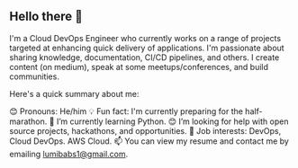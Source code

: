 ## Hello there 👋

I'm a Cloud DevOps Engineer who currently works on a range of projects targeted at enhancing quick delivery of applications. I'm passionate about sharing knowledge, documentation, CI/CD pipelines, and others. I create content (on medium), speak at some meetups/conferences, and build communities.

Here's a quick summary about me:

😊 Pronouns: He/him
💡 Fun fact: I'm currently preparing for the half-marathon.
🌱 I’m currently learning Python.
😊 I’m looking for help with open source projects, hackathons, and opportunities.
💼 Job interests: DevOps, Cloud DevOps. AWS Cloud.
📫 You can view my resume and contact me by emailing lumibabs1@gmail.com.
